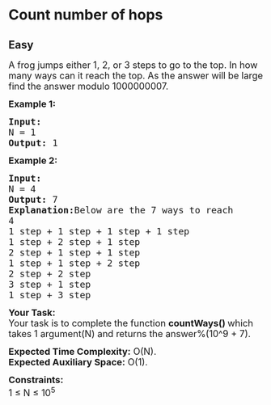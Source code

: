# Count number of hops
## Easy 
<div class="problem-statement">
                <p></p><p><span style="font-size:18px">A frog jumps either 1, 2, or 3 steps to go to the top. In how many ways can it reach the top. As the answer will be large find the answer modulo 1000000007.</span></p>

<p><span style="font-size:18px"><strong>Example 1:</strong></span></p>

<pre><span style="font-size:18px"><strong>Input:
</strong>N = 1
<strong>Output: </strong>1</span>
</pre>

<p><span style="font-size:18px"><strong>Example 2:</strong></span></p>

<pre><span style="font-size:18px"><strong>Input:
</strong>N = 4
<strong>Output: </strong>7<strong>
Explanation:</strong>Below are the 7 ways to reach
4
1 step + 1 step + 1 step + 1 step
1 step + 2 step + 1 step
2 step + 1 step + 1 step
1 step + 1 step + 2 step
2 step + 2 step
3 step + 1 step
1 step + 3 step</span></pre>

<p><span style="font-size:18px"><strong>Your Task:</strong><br>
Your task is to complete the function <strong>countWays()&nbsp;</strong>which takes 1 argument(N) and returns the answer%(10^9 + 7).</span></p>

<p><span style="font-size:18px"><strong>Expected Time Complexity:</strong>&nbsp;O(N).<br>
<strong>Expected Auxiliary Space:</strong>&nbsp;O(1).</span></p>

<p><span style="font-size:18px"><strong>Constraints:</strong><br>
1 ≤ N ≤ 10<sup>5</sup></span></p>
 <p></p>
            </div>